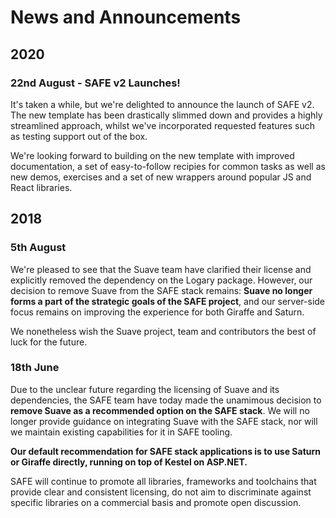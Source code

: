 # News and Announcements
## 2020
### 22nd August - SAFE v2 Launches!
It's taken a while, but we're delighted to announce the launch of SAFE v2. The new template has been drastically slimmed down and provides a highly streamlined approach, whilst we've incorporated requested features such as testing support out of the box.

We're looking forward to building on the new template with improved documentation, a set of easy-to-follow recipies for common tasks as well as new demos, exercises and a set of new wrappers around popular JS and React libraries.

## 2018
### 5th August
We're pleased to see that the Suave team have clarified their license and explicitly removed the dependency on the Logary package. However, our decision to remove Suave from the SAFE stack remains: **Suave no longer forms a part of the strategic goals of the SAFE project**, and our server-side focus remains on improving the experience for both Giraffe and Saturn.

We nonetheless wish the Suave project, team and contributors the best of luck for the future.

### 18th June
Due to the unclear future regarding the licensing of Suave and its dependencies, the SAFE team have today made the unamimous decision to **remove Suave as a recommended option on the SAFE stack**. We will no longer provide guidance on integrating Suave with the SAFE stack, nor will we maintain existing capabilities for it in SAFE tooling.

**Our default recommendation for SAFE stack applications is to use Saturn or Giraffe directly, running on top of Kestel on ASP.NET.**

SAFE will continue to promote all libraries, frameworks and toolchains that provide clear and consistent licensing, do not aim to discriminate against specific libraries on a commercial basis and promote open discussion.
